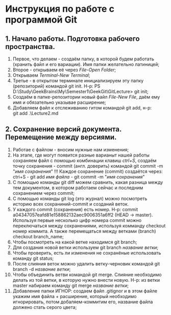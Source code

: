 # Инструкция по работе с программой Git
## 1. Начало работы. Подготовка рабочего пространства.
1. Первое, что делаем - создаём папку, в которой будем работать (хранить файл и его вариации). Имя папки желательно латиницей;
2. Второе - открываем её через *File-Open Folder*;
3. Открываем *Terminal-New Terminal*;
4. Третье - в открытом терминале инициализируем эту папку (репозиторий) командой git init. Н-р:  PS D:\Study\GeekBrains\My\Semester1\GeekGit\GitLecture> git init;
5. Создаём в папке-репозитории новый файл *File-New File*, даём ему имя и обязательно указывае расширение;
6. Добавляем файл к отслеживанию гитом командой git add, н-р:   
git add .\Lecture2.md
## 2. Сохранение версий документа. Перемещение между версиями.
1. Работае с файлом - вносим нужные нам изменения;
2. На этапе, где могут появится разные варианыт нашей работы сохраняем файл с помощью комбинации клавиш *ctrl+S*, создаём точку сохранения - commit (англ. доверить) командой git commit -m "*имя сохранения*"
!!! Каждое сохранение (commit) создаётся через: ctri+S - git add *имя файла* - git commit -m "*имя сохранения*"
3. С помощью команды git diff можем сравнить, какая разница между тем документом, в котором работаем сейчас и последним сохранением через commit;
4. С помощью команды git log (это журнал) можно посмотреть историю всех сохраниний-commit и созданий веток.
5. У каждого commit (сохранения) есть номер. Н-р: commit a04347057eafd81e158862132aec9006351a6ff2 (HEAD -> master).  Используя первые несколько цифр номера commit можно переключаться между сохранениями, используя комманду checkout номер коммита.
А также перемещаться между ветками (branch) checkout branch_name;
6. Чтобы посмотреть на какой ветке находимся git branch;
7. Для создания новой ветки используем git branch *название ветки*;
8. Чтобы проверить, есть ли изменения не сохранёные использовать команду git status;
9. После слияния веток можно удалить ветку-черновик командой git branch -d *название ветки*;
10. Чтобы объединить ветви командой git merge. Слияние необходимо делать из той ветки, в которую нужно внести новую. Н-р: из ветки master набираем команду git merge *название ветки*;
11. Добавление папки ИГНОР: создаем файл .gitignor и в этом файле укажим имя файла + расширение, который необходимо игнорировать, потом добаляем-коммитим его, название файла должено стать серого цвета;
